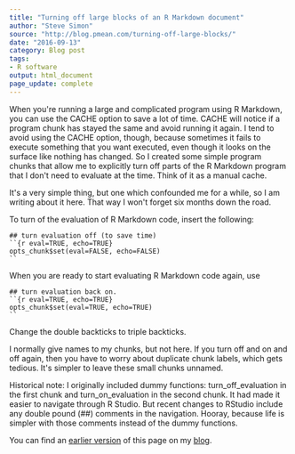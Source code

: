 ```yaml
---
title: "Turning off large blocks of an R Markdown document"
author: "Steve Simon"
source: "http://blog.pmean.com/turning-off-large-blocks/"
date: "2016-09-13"
category: Blog post
tags:
- R software
output: html_document
page_update: complete
---
```


When you're running a large and complicated program using R Markdown, you can use the CACHE option to save a lot of time. CACHE will notice if a program chunk has stayed the same and avoid running it again. I tend to avoid using the CACHE option, though, because sometimes it fails to execute something that you want executed, even though it looks on the surface like nothing has changed. So I created some simple program chunks that allow me to explicitly turn off parts of the R Markdown program that I don't need to evaluate at the time. Think of it as a manual cache.

It's a very simple thing, but one which confounded me for a while, so I am writing about it here. That way I won't forget six months down the road.

<!---More--->

To turn of the evaluation of R Markdown code, insert the following: 

```{}
## turn evaluation off (to save time)
``{r eval=TRUE, echo=TRUE}
opts_chunk$set(eval=FALSE, echo=FALSE)
``
```

When you are ready to start evaluating R Markdown code again, use

```{}
## turn evaluation back on.
``{r eval=TRUE, echo=TRUE}
opts_chunk$set(eval=TRUE, echo=TRUE)
``
```

Change the double backticks to triple backticks.

I normally give names to my chunks, but not here. If you turn off and on and off again, then you have to worry about duplicate chunk labels, which gets tedious. It's simpler to leave these small chunks unnamed.

Historical note: I originally included dummy functions: turn\_off\_evaluation in the first chunk and turn\_on\_evaluation in the second chunk. It had made it easier to navigate through R Studio. But recent changes to RStudio include any double pound (\#\#) comments in the navigation. Hooray, because life is simpler with those comments instead of the dummy functions.

You can find an [earlier version][sim1] of this page on my [blog][sim2].

[sim1]: http://blog.pmean.com/turning-off-large-blocks/
[sim2]: http://blog.pmean.com
